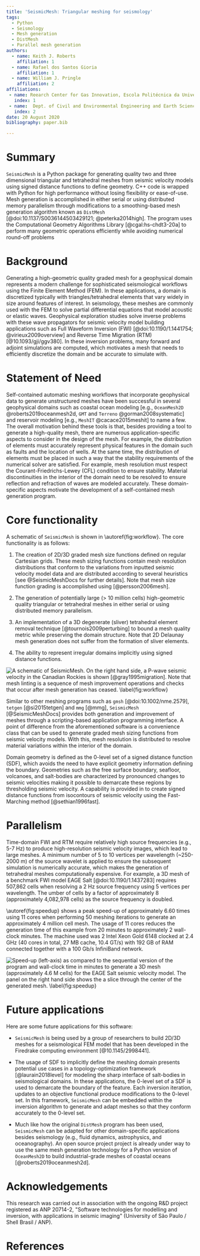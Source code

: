 ```yaml
---
title: 'SeismicMesh: Triangular meshing for seismology'
tags:
  - Python
  - Seismology
  - Mesh generation
  - DistMesh
  - Parallel mesh generation
authors:
  - name: Keith J. Roberts
    affiliation: 1
  - name: Rafael dos Santos Gioria
    affiliation: 1
  - name: William J. Pringle
    affiliation: 2
affiliations:
 - name: Reearch Center for Gas Innovation, Escola Politécnica da Universidade de São Paulo, São Paulo, Brazil.
   index: 1
 - name:  Dept. of Civil and Environmental Engineering and Earth Sciences, University of Notre Dame, 156 Fitzpatrick Hall, Notre Dame, IN, U.S.A.
   index: 2
date: 20 August 2020
bibliography: paper.bib

---
```

# Summary

`SeismicMesh` is a Python package for generating quality two and three dimensional triangular and tetrahedral meshes from seismic velocity models using signed distance functions to define geometry. C++ code is wrapped with Python for high performance without losing flexibility or ease-of-use. Mesh generation is accomplished in either serial or using distributed memory parallelism through modifications to a smoothing-based mesh generation algorithm known as `DistMesh` [@doi:10.1137/S0036144503429121; @peterka2014high]. The program uses the Computational Geometry Algorithms Library [@cgal:hs-chdt3-20a] to perform many geometric operations efficiently while avoiding numerical round-off problems


  # Background

Generating a high-geometric quality graded mesh for a geophysical domain represents a modern challenge for sophisticated seismological workflows using the Finite Element Method (FEM). In these applications, a domain is discretized typically with triangles/tetrahedral elements that vary widely in size around features of interest. In seismology, these meshes are commonly used with the FEM to solve partial differential equations that model acoustic or elastic waves. Geophysical exploration studies solve inverse problems with these wave propagators for seismic velocity model building applications such as Full Waveform Inversion (FWI) [@doi:10.1190/1.1441754; @virieux2009overview] and Reverse Time Migration (RTM) [@10.1093/gji/ggv380]. In these inversion problems, many forward and adjoint simulations are computed, which motivates a mesh that needs to efficiently discretize the domain and be accurate to simulate  with.

# Statement of Need

Self-contained automatic meshing workflows that incorporate geophysical data to generate unstructured meshes have been successful in several geophysical domains such as coastal ocean modeling [e.g., `OceanMesh2D` @roberts2019oceanmesh2d, `GMT` and `Terreno` @gorman2008systematic] and reservoir modeling [e.g., `MeshIT` @cacace2015meshit] to name a few. The overall motivation behind these tools is that, besides providing a tool to generate a high-quality mesh, there are numerous application-specific aspects to consider in the design of the mesh. For example, the distribution of elements must accurately represent physical features in the domain such as faults and the location of wells. At the same time, the distribution of elements must be placed in such a way  that the stability requirements of the numerical solver are satisfied. For example, mesh resolution must respect the Courant-Friedrichs-Lewey (CFL) condition to ensure stability. Material discontinuities in the interior of the domain need to be resolved to ensure reflection and  refraction of waves are modeled accurately.  These domain-specific aspects motivate the development of a self-contained mesh generation program.

 # Core functionality

 A schematic of `SeismicMesh` is shown in \autoref{fig:workflow}. The core functionality is as follows:

  1. The creation of 2D/3D graded mesh size functions defined on regular Cartesian grids. These mesh sizing functions contain mesh resolution distributions that conform to the variations from inputted seismic velocity model data and are distributed according to several heuristics [see @SeismicMeshDocs for further details]. Note that mesh size function grading is accomplished using [@persson2006mesh].

  2. The generation of potentially large (> 10 million cells) high-geometric quality triangular or tetrahedral meshes in either serial or using distributed memory parallelism.

  3. An implementation of a 3D degenerate (sliver) tetrahedral element removal technique [@tournois2009perturbing] to bound a mesh quality metric while preserving the domain structure. Note that 2D Delaunay mesh generation does not suffer from the formation of sliver elements.

  4. The ability to represent irregular domains implicitly using signed distance functions.

 ![A schematic of `SeismicMesh`. On the right hand side, a P-wave seismic velocity in the Canadian Rockies is shown [@gray1995migration]. Note that mesh linting is a sequence of mesh improvement operations and checks that occur after mesh generation has ceased. \label{fig:workflow}](Workflow.jpg)

 Similar to other meshing programs such as `gmsh` [@doi:10.1002/nme.2579], `tetgen` [@si2015tetgen] and `mmg` [@mmg], `SeismicMesh` [@SeismicMeshDocs] provides both generation and improvement of meshes through a scripting-based application programming interface. A point of difference from the aforementioned software is a convenience class that can be used to generate graded mesh sizing functions from seismic velocity models. With this, mesh resolution is distributed to resolve material variations within the interior of the domain.

Domain geometry is defined as the 0-level set of a signed distance function (SDF), which avoids the need to have explicit geometry information defining the boundary. Geometries such as the free surface  boundary, seafloor, volcanoes, and salt-bodies are characterized by pronounced changes to seismic velocities making it possible to demarcate these regions by thresholding seismic velocity. A capability is provided in to create signed distance functions from isocontours of seismic velocity using the Fast-Marching method [@sethian1996fast].

 # Parallelism

Time-domain FWI and RTM require relatively high source frequencies (e.g., 5-7 Hz) to produce high-resolution seismic velocity images, which lead to large meshes. A minimum number of 5 to 10 vertices per wavelength (~250-2000 m) of the source wavelet is applied to ensure the subsequent simulation is numerically accurate, which makes the generation of tetrahedral meshes computationally expensive. For example, a 3D mesh of a benchmark FWI model EAGE Salt [@doi:10.1190/1.1437283] requires 507,862 cells when resolving a 2 Hz source frequency using 5 vertices per wavelength. The umber of cells by a factor of approximately 8 (approximately 4,082,978 cells) as the source frequency is doubled.

\autoref{fig:speedup} shows a peak speed-up of approximately 6.60 times using 11 cores when performing 50 meshing iterations to generate an approximately 4 million cell mesh. The usage of 11 cores reduces the generation time of this example from 20 minutes to approximately 2 wall-clock minutes.  The machine used was 2 Intel Xeon Gold 6148 clocked at 2.4 GHz  (40 cores in total, 27 MB cache, 10.4 GT/s) with 192 GB of RAM connected together with a 100 Gb/s InfiniBand network.


 ![Speed-up (left-axis) as compared to the sequential version of the program and wall-clock time in minutes to generate a 3D mesh (approximately 4.6 M cells) for the EAGE Salt seismic velocity model. The panel on the right hand side shows the a slice through the center of the generated mesh. \label{fig:speedup}](Performance.jpg)


 # Future applications

 Here are some future applications for this software:

 * `SeismicMesh` is being used by a group of researchers to build 2D/3D meshes for a seismological FEM model that has been developed in the Firedrake computing environment [@10.1145/2998441].

 * The usage of SDF to implicitly define the meshing domain presents potential use cases in a topology-optimization framework [@laurain2018level] for modeling the sharp interface of salt-bodies in seismological domains. In these applications, the 0-level set of a SDF is used to demarcate the boundary of the feature. Each inversion iteration, updates to an   objective functional produce modifications to the 0-level set. In this framework, `SeismicMesh` can be embedded within the inversion algorithm to generate and adapt meshes so that they conform accurately to the 0-level set.

 * Much like how the original `DistMesh` program has been used, `SeismicMesh` can be adapted for other domain-specific applications besides seismology (e.g., fluid dynamics, astrophysics, and oceanography). An open source project project is already under way to use the same mesh generation technology for a Python version of `OceanMesh2D` to build industrial-grade meshes of coastal oceans [@roberts2019oceanmesh2d].

# Acknowledgements

This research was carried out in association with the ongoing R&D project registered as ANP 20714-2, "Software technologies for modelling and inversion, with applications in seismic imaging"  (University of São Paulo / Shell Brasil / ANP).

# References
